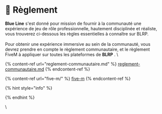 # 🚨 Règlement

**Blue Line** s'est donné pour mission de fournir à la communauté une expérience de jeu de rôle professionnelle, hautement disciplinée et réaliste, vous trouverez ci-dessous les règles essentielles à connaître sur BLRP.\
\
Pour obtenir une expérience immersive au sein de la communauté, vous devrez prendre en compte le règlement communautaire, et le règlement FiveM à appliquer sur toutes les plateformes de **BLRP** . \


{% content-ref url="reglement-communautaire.md" %}
[reglement-communautaire.md](reglement-communautaire.md)
{% endcontent-ref %}

{% content-ref url="five-m/" %}
[five-m](five-m/)
{% endcontent-ref %}



{% hint style="info" %}

{% endhint %}

\
